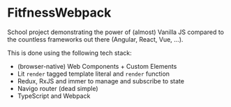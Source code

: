 # FitfnessWebpack

School project demonstrating the power of (almost) Vanilla JS compared to the countless frameworks out there (Angular, React, Vue, ...).

This is done using the following tech stack:
- (browser-native) Web Components + Custom Elements
- Lit `render` tagged template literal and `render` function 
- Redux, RxJS and immer to manage and subscribe to state
- Navigo router (dead simple)
- TypeScript and Webpack
